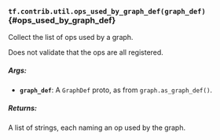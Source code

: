 ### `tf.contrib.util.ops_used_by_graph_def(graph_def)` {#ops_used_by_graph_def}

Collect the list of ops used by a graph.

Does not validate that the ops are all registered.

##### Args:


*  <b>`graph_def`</b>: A `GraphDef` proto, as from `graph.as_graph_def()`.

##### Returns:

  A list of strings, each naming an op used by the graph.

